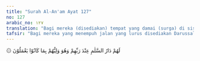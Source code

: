 ```yaml
---
title: "Surah Al-An'am Ayat 127"
no: 127
arabic_no: ١٢٧
translation: "Bagi mereka (disediakan) tempat yang damai (surga) di sisi Tuhannya. Dan Dialah pelindung mereka karena amal kebajikan yang mereka kerjakan."
tafsir: "Bagi mereka yang menempuh jalan yang lurus disediakan Darussalam (surga) di sisi Tuhan. Mereka hidup mengikuti pedoman para nabi yang memberi petunjuk kepada mereka sehingga mereka terhindar dari jalan-jalan yang bengkok dan akhirnya sampailah mereka ke Darussalam. Allah memimpin mereka dan mencukupkan balasan bagi setiap perbuatan yang mereka kerjakan di dunia. Allah memberi petunjuk kepada mereka selama di dunia dan memberi taufik untuk melakukan amal kebajikan, sehingga mereka memperoleh pahalanya, dan diizinkan untuk memasuki surga-Nya semata-mata atas karunia-Nya."
---
```

۞ لَهُمْ دَارُ السَّلٰمِ عِنْدَ رَبِّهِمْ وَهُوَ وَلِيُّهُمْ بِمَا كَانُوْا يَعْمَلُوْنَ 
